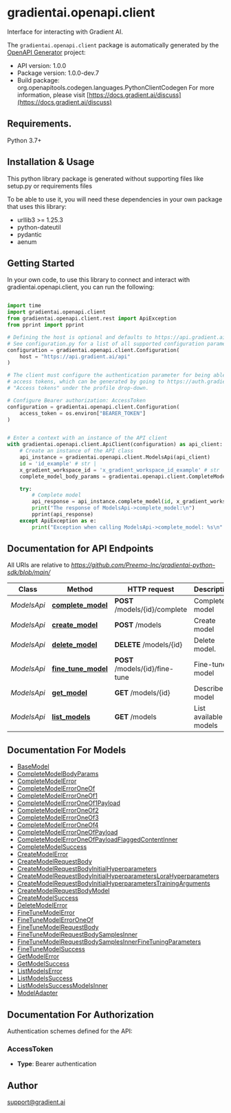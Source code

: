 # gradientai.openapi.client
Interface for interacting with Gradient AI.

The `gradientai.openapi.client` package is automatically generated by the [OpenAPI Generator](https://openapi-generator.tech) project:

- API version: 1.0.0
- Package version: 1.0.0-dev.7
- Build package: org.openapitools.codegen.languages.PythonClientCodegen
For more information, please visit [https://docs.gradient.ai/discuss](https://docs.gradient.ai/discuss)

## Requirements.

Python 3.7+

## Installation & Usage

This python library package is generated without supporting files like setup.py or requirements files

To be able to use it, you will need these dependencies in your own package that uses this library:

* urllib3 >= 1.25.3
* python-dateutil
* pydantic
* aenum

## Getting Started

In your own code, to use this library to connect and interact with gradientai.openapi.client,
you can run the following:

```python

import time
import gradientai.openapi.client
from gradientai.openapi.client.rest import ApiException
from pprint import pprint

# Defining the host is optional and defaults to https://api.gradient.ai/api
# See configuration.py for a list of all supported configuration parameters.
configuration = gradientai.openapi.client.Configuration(
    host = "https://api.gradient.ai/api"
)

# The client must configure the authentication parameter for being able to make the call. Gradient uses
# access tokens, which can be generated by going to https://auth.gradient.ai/select-workspace and selecting
# "Access tokens" under the profile drop-down.

# Configure Bearer authorization: AccessToken
configuration = gradientai.openapi.client.Configuration(
    access_token = os.environ["BEARER_TOKEN"]
)


# Enter a context with an instance of the API client
with gradientai.openapi.client.ApiClient(configuration) as api_client:
    # Create an instance of the API class
    api_instance = gradientai.openapi.client.ModelsApi(api_client)
    id = 'id_example' # str | 
    x_gradient_workspace_id = 'x_gradient_workspace_id_example' # str | 
    complete_model_body_params = gradientai.openapi.client.CompleteModelBodyParams() # CompleteModelBodyParams | 

    try:
        # Complete model
        api_response = api_instance.complete_model(id, x_gradient_workspace_id, complete_model_body_params)
        print("The response of ModelsApi->complete_model:\n")
        pprint(api_response)
    except ApiException as e:
        print("Exception when calling ModelsApi->complete_model: %s\n" % e)

```

## Documentation for API Endpoints

All URIs are relative to *https://github.com/Preemo-Inc/gradientai-python-sdk/blob/main/*

Class | Method | HTTP request | Description
------------ | ------------- | ------------- | -------------
*ModelsApi* | [**complete_model**](https://github.com/Preemo-Inc/gradientai-python-sdk/blob/main/gradientai/openapi/client/docs/ModelsApi.md#complete_model) | **POST** /models/{id}/complete | Complete model
*ModelsApi* | [**create_model**](https://github.com/Preemo-Inc/gradientai-python-sdk/blob/main/gradientai/openapi/client/docs/ModelsApi.md#create_model) | **POST** /models | Create model
*ModelsApi* | [**delete_model**](https://github.com/Preemo-Inc/gradientai-python-sdk/blob/main/gradientai/openapi/client/docs/ModelsApi.md#delete_model) | **DELETE** /models/{id} | Delete model.
*ModelsApi* | [**fine_tune_model**](https://github.com/Preemo-Inc/gradientai-python-sdk/blob/main/gradientai/openapi/client/docs/ModelsApi.md#fine_tune_model) | **POST** /models/{id}/fine-tune | Fine-tune model
*ModelsApi* | [**get_model**](https://github.com/Preemo-Inc/gradientai-python-sdk/blob/main/gradientai/openapi/client/docs/ModelsApi.md#get_model) | **GET** /models/{id} | Describe model
*ModelsApi* | [**list_models**](https://github.com/Preemo-Inc/gradientai-python-sdk/blob/main/gradientai/openapi/client/docs/ModelsApi.md#list_models) | **GET** /models | List available models


## Documentation For Models

 - [BaseModel](https://github.com/Preemo-Inc/gradientai-python-sdk/blob/main/gradientai/openapi/client/docs/BaseModel.md)
 - [CompleteModelBodyParams](https://github.com/Preemo-Inc/gradientai-python-sdk/blob/main/gradientai/openapi/client/docs/CompleteModelBodyParams.md)
 - [CompleteModelError](https://github.com/Preemo-Inc/gradientai-python-sdk/blob/main/gradientai/openapi/client/docs/CompleteModelError.md)
 - [CompleteModelErrorOneOf](https://github.com/Preemo-Inc/gradientai-python-sdk/blob/main/gradientai/openapi/client/docs/CompleteModelErrorOneOf.md)
 - [CompleteModelErrorOneOf1](https://github.com/Preemo-Inc/gradientai-python-sdk/blob/main/gradientai/openapi/client/docs/CompleteModelErrorOneOf1.md)
 - [CompleteModelErrorOneOf1Payload](https://github.com/Preemo-Inc/gradientai-python-sdk/blob/main/gradientai/openapi/client/docs/CompleteModelErrorOneOf1Payload.md)
 - [CompleteModelErrorOneOf2](https://github.com/Preemo-Inc/gradientai-python-sdk/blob/main/gradientai/openapi/client/docs/CompleteModelErrorOneOf2.md)
 - [CompleteModelErrorOneOf3](https://github.com/Preemo-Inc/gradientai-python-sdk/blob/main/gradientai/openapi/client/docs/CompleteModelErrorOneOf3.md)
 - [CompleteModelErrorOneOf4](https://github.com/Preemo-Inc/gradientai-python-sdk/blob/main/gradientai/openapi/client/docs/CompleteModelErrorOneOf4.md)
 - [CompleteModelErrorOneOfPayload](https://github.com/Preemo-Inc/gradientai-python-sdk/blob/main/gradientai/openapi/client/docs/CompleteModelErrorOneOfPayload.md)
 - [CompleteModelErrorOneOfPayloadFlaggedContentInner](https://github.com/Preemo-Inc/gradientai-python-sdk/blob/main/gradientai/openapi/client/docs/CompleteModelErrorOneOfPayloadFlaggedContentInner.md)
 - [CompleteModelSuccess](https://github.com/Preemo-Inc/gradientai-python-sdk/blob/main/gradientai/openapi/client/docs/CompleteModelSuccess.md)
 - [CreateModelError](https://github.com/Preemo-Inc/gradientai-python-sdk/blob/main/gradientai/openapi/client/docs/CreateModelError.md)
 - [CreateModelRequestBody](https://github.com/Preemo-Inc/gradientai-python-sdk/blob/main/gradientai/openapi/client/docs/CreateModelRequestBody.md)
 - [CreateModelRequestBodyInitialHyperparameters](https://github.com/Preemo-Inc/gradientai-python-sdk/blob/main/gradientai/openapi/client/docs/CreateModelRequestBodyInitialHyperparameters.md)
 - [CreateModelRequestBodyInitialHyperparametersLoraHyperparameters](https://github.com/Preemo-Inc/gradientai-python-sdk/blob/main/gradientai/openapi/client/docs/CreateModelRequestBodyInitialHyperparametersLoraHyperparameters.md)
 - [CreateModelRequestBodyInitialHyperparametersTrainingArguments](https://github.com/Preemo-Inc/gradientai-python-sdk/blob/main/gradientai/openapi/client/docs/CreateModelRequestBodyInitialHyperparametersTrainingArguments.md)
 - [CreateModelRequestBodyModel](https://github.com/Preemo-Inc/gradientai-python-sdk/blob/main/gradientai/openapi/client/docs/CreateModelRequestBodyModel.md)
 - [CreateModelSuccess](https://github.com/Preemo-Inc/gradientai-python-sdk/blob/main/gradientai/openapi/client/docs/CreateModelSuccess.md)
 - [DeleteModelError](https://github.com/Preemo-Inc/gradientai-python-sdk/blob/main/gradientai/openapi/client/docs/DeleteModelError.md)
 - [FineTuneModelError](https://github.com/Preemo-Inc/gradientai-python-sdk/blob/main/gradientai/openapi/client/docs/FineTuneModelError.md)
 - [FineTuneModelErrorOneOf](https://github.com/Preemo-Inc/gradientai-python-sdk/blob/main/gradientai/openapi/client/docs/FineTuneModelErrorOneOf.md)
 - [FineTuneModelRequestBody](https://github.com/Preemo-Inc/gradientai-python-sdk/blob/main/gradientai/openapi/client/docs/FineTuneModelRequestBody.md)
 - [FineTuneModelRequestBodySamplesInner](https://github.com/Preemo-Inc/gradientai-python-sdk/blob/main/gradientai/openapi/client/docs/FineTuneModelRequestBodySamplesInner.md)
 - [FineTuneModelRequestBodySamplesInnerFineTuningParameters](https://github.com/Preemo-Inc/gradientai-python-sdk/blob/main/gradientai/openapi/client/docs/FineTuneModelRequestBodySamplesInnerFineTuningParameters.md)
 - [FineTuneModelSuccess](https://github.com/Preemo-Inc/gradientai-python-sdk/blob/main/gradientai/openapi/client/docs/FineTuneModelSuccess.md)
 - [GetModelError](https://github.com/Preemo-Inc/gradientai-python-sdk/blob/main/gradientai/openapi/client/docs/GetModelError.md)
 - [GetModelSuccess](https://github.com/Preemo-Inc/gradientai-python-sdk/blob/main/gradientai/openapi/client/docs/GetModelSuccess.md)
 - [ListModelsError](https://github.com/Preemo-Inc/gradientai-python-sdk/blob/main/gradientai/openapi/client/docs/ListModelsError.md)
 - [ListModelsSuccess](https://github.com/Preemo-Inc/gradientai-python-sdk/blob/main/gradientai/openapi/client/docs/ListModelsSuccess.md)
 - [ListModelsSuccessModelsInner](https://github.com/Preemo-Inc/gradientai-python-sdk/blob/main/gradientai/openapi/client/docs/ListModelsSuccessModelsInner.md)
 - [ModelAdapter](https://github.com/Preemo-Inc/gradientai-python-sdk/blob/main/gradientai/openapi/client/docs/ModelAdapter.md)


<a id="documentation-for-authorization"></a>
## Documentation For Authorization


Authentication schemes defined for the API:
<a id="AccessToken"></a>
### AccessToken

- **Type**: Bearer authentication


## Author

support@gradient.ai



